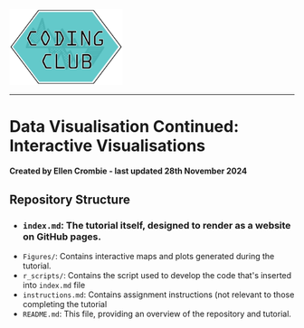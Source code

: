 <p align="left">
  <img src="https://github.com/EdDataScienceEES/tutorial-ellencrombie/blob/b4d472d0d16d8b3c4a36a63fc64683fd34168f8d/coding_club_logo.png?raw=true" alt="Coding Club Logo" width="200">
</p>

___
# Data Visualisation Continued: Interactive Visualisations 
#### Created by Ellen Crombie - last updated 28th November 2024

## Repository Structure

- ### `index.md`: The tutorial itself, designed to render as a website on GitHub pages.
- `Figures/`: Contains interactive maps and plots generated during the tutorial.
- `r_scripts/`: Contains the script used to develop the code that's inserted into `index.md` file
- `instructions.md`: Contains assignment instructions (not relevant to those completing the tutorial
- `README.md`: This file, providing an overview of the repository and tutorial.
